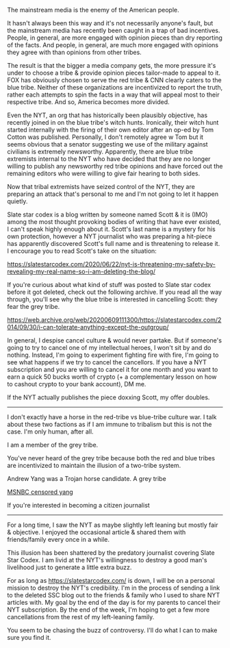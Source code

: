 The mainstream media is the enemy of the American people.

It hasn't always been this way and it's not necessarily anyone's fault, but the mainstream media has recently been caught in a trap of bad incentives. People, in general, are more engaged with opinion pieces than dry reporting of the facts. And people, in general, are much more engaged with opinions they agree with than opinions from other tribes.

The result is that the bigger a media company gets, the more pressure it's under to choose a tribe & provide opinion pieces tailor-made to appeal to it. FOX has obviously chosen to serve the red tribe & CNN clearly caters to the blue tribe. Neither of these organizations are incentivized to report the truth, rather each attempts to spin the facts in a way that will appeal most to their respective tribe. And so, America becomes more divided.

Even the NYT, an org that has historically been plausibly objective, has recently joined in on the blue tribe's witch hunts. Ironically, their witch hunt started internally with the firing of their own editor after an op-ed by Tom Cotton was published. Personally, I don't remotely agree w Tom but it seems obvious that a senator suggesting we use of the military against civilians is extremely newsworthy. Apparently, there are blue tribe extremists internal to the NYT who have decided that they are no longer willing to publish any newsworthy red tribe opinions and have forced out the remaining editors who were willing to give fair hearing to both sides.

Now that tribal extremists have seized control of the NYT, they are preparing an attack that's personal to me and I'm not going to let it happen quietly.



Slate star codex is a blog written by someone named Scott & it is (IMO) among the most thought provoking bodies of writing that have ever existed, I can't speak highly enough about it. Scott's last name is a mystery for his own protection, however a NYT journalist who was preparing a hit-piece has apparently discovered Scott's full name and is threatening to release it. I encourage you to read Scott's take on the situation:

https://slatestarcodex.com/2020/06/22/nyt-is-threatening-my-safety-by-revealing-my-real-name-so-i-am-deleting-the-blog/

If you're curious about what kind of stuff was posted to Slate star codex before it got deleted, check out the following archive. If you read all the way through, you'll see why the blue tribe is interested in cancelling Scott: they fear the grey tribe.

https://web.archive.org/web/20200609111300/https://slatestarcodex.com/2014/09/30/i-can-tolerate-anything-except-the-outgroup/

In general, I despise cancel culture & would never partake. But if someone's going to try to cancel one of my intellectual heroes, I won't sit by and do nothing. Instead, I'm going to experiment fighting fire with fire, I'm going to see what happens if we try to cancel the cancellors. If you have a NYT subscription and you are willing to cancel it for one month and you want to earn a quick 50 bucks worth of crypto (+ a complementary lesson on how to cashout crypto to your bank account), DM me.

If the NYT actually publishes the piece doxxing Scott, my offer doubles.

-----







I don't exactly have a horse in the red-tribe vs blue-tribe culture war. I talk about these two factions as if I am immune to tribalism but this is not the case. I'm only human, after all.

I am a member of the grey tribe.

You've never heard of the grey tribe because both the red and blue tribes are incentivized to maintain the illusion of a two-tribe system.

Andrew Yang was a Trojan horse candidate. A grey tribe

[MSNBC censored yang](https://vocal.media/theSwamp/a-visual-history-of-the-yang-media-blackout)

If you're interested in becoming a citizen journalist 

-----

For a long time, I saw the NYT as maybe slightly left leaning but mostly fair & objective. I enjoyed the occasional article & shared them with friends/family every once in a while.

This illusion has been shattered by the predatory journalist covering Slate Star Codex. I am livid at the NYT's willingness to destroy a good man's livelihood just to generate a little extra buzz.

For as long as https://slatestarcodex.com/ is down, I will be on a personal mission to destroy the NYT's credibility. I'm in the process of sending a link to the deleted SSC blog out to the friends & family who I used to share NYT articles with. My goal by the end of the day is for my parents to cancel their NYT subscription. By the end of the week, I'm hoping to get a few more cancellations from the rest of my left-leaning family.

You seem to be chasing the buzz of controversy. I'll do what I can to make sure you find it.


